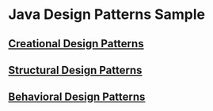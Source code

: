 # Java Design Patterns Sample

## [Creational Design Patterns](https://github.com/lyes-s/beautiful-java-programming-sample/tree/master/java-design-patterns-sample/java-design-patterns-creational-sample)

## [Structural Design Patterns](https://github.com/lyes-s/beautiful-java-programming-sample/tree/master/java-design-patterns-sample/java-design-patterns-structural-sample)

## [Behavioral Design Patterns](https://github.com/lyes-s/beautiful-java-programming-sample/tree/master/java-design-patterns-sample/java-design-patterns-behavioral-sample)